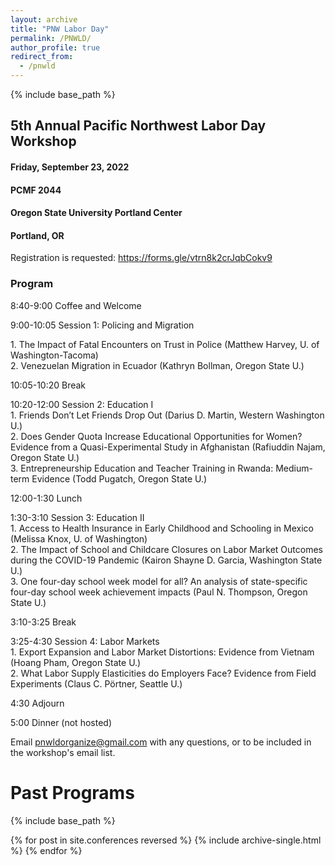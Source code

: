 ```yaml
---
layout: archive
title: "PNW Labor Day"
permalink: /PNWLD/
author_profile: true
redirect_from:
  - /pnwld
---
```


{% include base_path %}

## 5th Annual Pacific Northwest Labor Day Workshop
#### Friday, September 23, 2022
#### PCMF 2044
#### Oregon State University Portland Center
#### Portland, OR

Registration is requested: https://forms.gle/vtrn8k2crJqbCokv9

### Program
<p>8:40-9:00	Coffee and Welcome<br>
<p>9:00-10:05	Session 1: Policing and Migration</p>    
1. The Impact of Fatal Encounters on Trust in Police (Matthew Harvey, U. of Washington-Tacoma) <br>
2. Venezuelan Migration in Ecuador (Kathryn Bollman, Oregon State U.) </p>

<p>10:05-10:20	Break</p>
 
<p>10:20-12:00	Session 2: Education I<br>
1. Friends Don’t Let Friends Drop Out (Darius D. Martin, Western Washington U.)<br>
2. Does Gender Quota Increase Educational Opportunities for Women? Evidence from a Quasi-Experimental Study in Afghanistan (Rafiuddin Najam, Oregon State U.)<br>
3. Entrepreneurship Education and Teacher Training in Rwanda: Medium-term Evidence (Todd Pugatch, Oregon State U.)</p>
 
<p>12:00-1:30	Lunch</p>
 
<p>1:30-3:10	Session 3: Education II</br>
1. Access to Health Insurance in Early Childhood and Schooling in Mexico (Melissa Knox, U. of Washington) <br>
2. The Impact of School and Childcare Closures on Labor Market Outcomes during the COVID-19 Pandemic (Kairon Shayne D. Garcia, Washington State U.)<br>
3. One four-day school week model for all? An analysis of state-specific four-day school week achievement impacts (Paul N. Thompson, Oregon State U.)</p>
 
<p>3:10-3:25	Break</p>
 
<p>3:25-4:30	Session 4: Labor Markets<br>
1. Export Expansion and Labor Market Distortions: Evidence from Vietnam (Hoang Pham, Oregon State U.) <br>
2. What Labor Supply Elasticities do Employers Face? Evidence from Field Experiments (Claus C. Pörtner, Seattle U.) </p>
 
<p>4:30	Adjourn</p>
<p>5:00	Dinner (not hosted)</p>


Email pnwldorganize@gmail.com with any questions, or to be included in the workshop's email list. <br>




Past Programs
======


{% include base_path %}

{% for post in site.conferences reversed %}
  {% include archive-single.html %}
{% endfor %}

  
